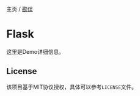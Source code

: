 主页
/ [勘误](https://github.com/greyli/helloflask/blob/master/errata/errata.md)

# Flask

这里是Demo详细信息。



## License

该项目基于MIT协议授权，具体可以参考`LICENSE`文件。
